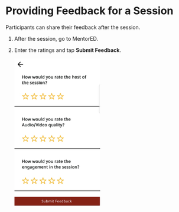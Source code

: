 # Providing Feedback for a Session
Participants can share their feedback after the session.

1.  After the session, go to MentorED.

2. Enter the ratings and tap **Submit Feedback**.

   <div class="screenshot">

   ![](media/participant-feedback-form.PNG)

   </div>
